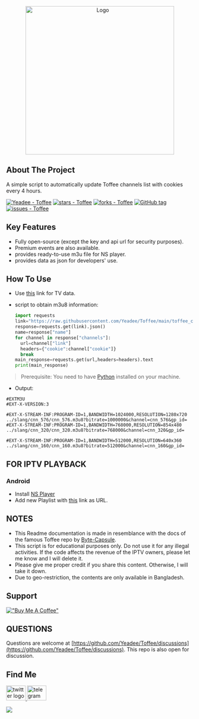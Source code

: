 <div align="center">
<a href="https://github.com/Yeadee/Toffee">
<img src="https://toffeelive.com/logo.svg" alt="Logo" width="400px">
</a>
<br/>

</div>

## About The Project

A simple script to automatically update Toffee channels list with cookies every 4 hours.<br />

[![Yeadee - Toffee](https://img.shields.io/static/v1?label=Yeadee&message=Toffee&color=blue&logo=github)](https://github.com/Yeadee/Toffee "Go to GitHub repo")
[![stars - Toffee](https://img.shields.io/github/stars/Yeadee/Toffee?style=social)](https://github.com/Yeadee/Toffee)
[![forks - Toffee](https://img.shields.io/github/forks/Yeadee/Toffee?style=social)](https://github.com/Yeadee/Toffee)
[![GitHub tag](https://img.shields.io/github/tag/Yeadee/Toffee?include_prereleases=&sort=semver&color=blue)](https://github.com/Yeadee/Toffee/releases/)
[![issues - Toffee](https://img.shields.io/github/issues/Yeadee/Toffee)](https://github.com/Yeadee/Toffee/issues)


## Key Features

- Fully open-source (except the key and api url for security purposes).
- Premium events are also available.
- provides ready-to-use m3u file for NS player.
- provides data as json for developers' use.

## How To Use

- Use [this](https://raw.githubusercontent.com/Yeadee/Toffee/main/toffee_channel_data.json) link for TV data.

- script to obtain m3u8 information:
  ```python
  import requests
  link="https://raw.githubusercontent.com/Yeadee/Toffee/main/toffee_channel_data.json"
  response=requests.get(link).json()
  name=response["name"]
  for channel in response["channels"]:
    url=channel["link"]
    headers={"cookie":channel["cookie"]}
    break
  main_response=requests.get(url,headers=headers).text
  print(main_response)
  ```
>Prerequisite: You need to have [Python](https://www.python.org) installed on your machine.
- Output:
```
#EXTM3U
#EXT-X-VERSION:3

#EXT-X-STREAM-INF:PROGRAM-ID=1,BANDWIDTH=1024000,RESOLUTION=1280x720
../slang/cnn_576/cnn_576.m3u8?bitrate=1000000&channel=cnn_576&gp_id=
#EXT-X-STREAM-INF:PROGRAM-ID=1,BANDWIDTH=768000,RESOLUTION=854x480
../slang/cnn_320/cnn_320.m3u8?bitrate=768000&channel=cnn_320&gp_id=

#EXT-X-STREAM-INF:PROGRAM-ID=1,BANDWIDTH=512000,RESOLUTION=640x360
../slang/cnn_160/cnn_160.m3u8?bitrate=512000&channel=cnn_160&gp_id=

```
## FOR IPTV PLAYBACK
### Android
- Install [NS Player](https://play.google.com/store/apps/details?id=com.genuine.leone)
- Add new Playlist with [this](https://raw.githubusercontent.com/Yeadee/Toffee/main/toffee_channel_data.json) link as URL.

## NOTES

- This Readme documentation is made in resemblance with the docs of the famous Toffee repo by [Byte-Capsule](https://github.com/byte-capsule).
- This script is for educational purposes only. Do not use it for any illegal activities. If the code affects the revenue of the IPTV owners, please let me know and I will delete it.
- Please give me proper credit if you share this content. Otherwise, I will take it down.
- Due to geo-restriction, the contents are only available in Bangladesh.

## Support

[!["Buy Me A Coffee"](https://www.buymeacoffee.com/assets/img/custom_images/orange_img.png)](https://www.buymeacoffee.com/yeadee)

## QUESTIONS

Questions are welcome at [https://github.com/Yeadee/Toffee/discussions](https://github.com/Yeadee/Toffee/discussions).
This repo is also open for discussion.

## Find Me

<div>
  <a href="https://x.com/i3pranto" target="_blank">
    <img src="https://raw.githubusercontent.com/maurodesouza/profile-readme-generator/master/src/assets/icons/social/twitter/default.svg" width="52" height="40" alt="twitter logo"  />
  </a>
  <a href="https://t.me/pranto_bhai" target="_blank">
    <img src="https://raw.githubusercontent.com/maurodesouza/profile-readme-generator/master/src/assets/icons/social/telegram/default.svg" width="52" height="40" alt="telegram logo"  />
  </a>
</div>

![](https://api.visitorbadge.io/api/VisitorHit?user=Yeadee&repo=Toffee&countColor=%237B1E7A)

